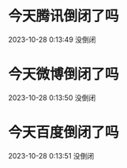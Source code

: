 # 今天腾讯倒闭了吗

2023-10-28 0:13:49 没倒闭

# 今天微博倒闭了吗

2023-10-28 0:13:50 没倒闭

# 今天百度倒闭了吗

2023-10-28 0:13:51 没倒闭

